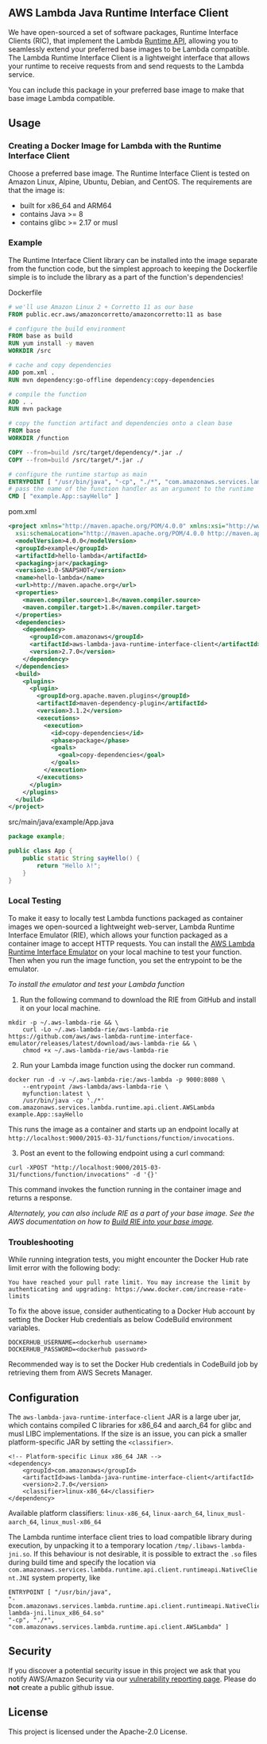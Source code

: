 ## AWS Lambda Java Runtime Interface Client

We have open-sourced a set of software packages, Runtime Interface Clients (RIC), that implement the Lambda
 [Runtime API](https://docs.aws.amazon.com/lambda/latest/dg/runtimes-api.html), allowing you to seamlessly extend your preferred
  base images to be Lambda compatible.
The Lambda Runtime Interface Client is a lightweight interface that allows your runtime to receive requests from and send requests to the Lambda service.

You can include this package in your preferred base image to make that base image Lambda compatible.

## Usage

### Creating a Docker Image for Lambda with the Runtime Interface Client

Choose a preferred base image. The Runtime Interface Client is tested on Amazon Linux, Alpine, Ubuntu, Debian, and CentOS. The requirements are that the image is:

* built for x86_64 and ARM64
* contains Java >= 8
* contains glibc >= 2.17 or musl

### Example

The Runtime Interface Client library can be installed into the image separate from the function code, but the simplest approach to keeping the Dockerfile simple is to include the library as a part of the function's dependencies!

Dockerfile
```dockerfile
# we'll use Amazon Linux 2 + Corretto 11 as our base
FROM public.ecr.aws/amazoncorretto/amazoncorretto:11 as base

# configure the build environment
FROM base as build
RUN yum install -y maven
WORKDIR /src

# cache and copy dependencies
ADD pom.xml .
RUN mvn dependency:go-offline dependency:copy-dependencies

# compile the function
ADD . .
RUN mvn package

# copy the function artifact and dependencies onto a clean base
FROM base
WORKDIR /function

COPY --from=build /src/target/dependency/*.jar ./
COPY --from=build /src/target/*.jar ./

# configure the runtime startup as main
ENTRYPOINT [ "/usr/bin/java", "-cp", "./*", "com.amazonaws.services.lambda.runtime.api.client.AWSLambda" ]
# pass the name of the function handler as an argument to the runtime
CMD [ "example.App::sayHello" ]
```
pom.xml
```xml
<project xmlns="http://maven.apache.org/POM/4.0.0" xmlns:xsi="http://www.w3.org/2001/XMLSchema-instance"
  xsi:schemaLocation="http://maven.apache.org/POM/4.0.0 http://maven.apache.org/maven-v4_0_0.xsd">
  <modelVersion>4.0.0</modelVersion>
  <groupId>example</groupId>
  <artifactId>hello-lambda</artifactId>
  <packaging>jar</packaging>
  <version>1.0-SNAPSHOT</version>
  <name>hello-lambda</name>
  <url>http://maven.apache.org</url>
  <properties>
    <maven.compiler.source>1.8</maven.compiler.source>
    <maven.compiler.target>1.8</maven.compiler.target>
  </properties>
  <dependencies>
    <dependency>
      <groupId>com.amazonaws</groupId>
      <artifactId>aws-lambda-java-runtime-interface-client</artifactId>
      <version>2.7.0</version>
    </dependency>
  </dependencies>
  <build>
    <plugins>
      <plugin>
        <groupId>org.apache.maven.plugins</groupId>
        <artifactId>maven-dependency-plugin</artifactId>
        <version>3.1.2</version>
        <executions>
          <execution>
            <id>copy-dependencies</id>
            <phase>package</phase>
            <goals>
              <goal>copy-dependencies</goal>
            </goals>
          </execution>
        </executions>
      </plugin>
    </plugins>
  </build>
</project>
```
src/main/java/example/App.java
```java
package example;

public class App {
    public static String sayHello() {
        return "Hello λ!";
    }
}
```

### Local Testing

To make it easy to locally test Lambda functions packaged as container images we open-sourced a lightweight web-server, Lambda Runtime Interface Emulator (RIE), which allows your function packaged as a container image to accept HTTP requests. You can install the [AWS Lambda Runtime Interface Emulator](https://github.com/aws/aws-lambda-runtime-interface-emulator) on your local machine to test your function. Then when you run the image function, you set the entrypoint to be the emulator.

*To install the emulator and test your Lambda function*

1) Run the following command to download the RIE from GitHub and install it on your local machine.

```shell script
mkdir -p ~/.aws-lambda-rie && \
    curl -Lo ~/.aws-lambda-rie/aws-lambda-rie https://github.com/aws/aws-lambda-runtime-interface-emulator/releases/latest/download/aws-lambda-rie && \
    chmod +x ~/.aws-lambda-rie/aws-lambda-rie
```
2) Run your Lambda image function using the docker run command.

```shell script
docker run -d -v ~/.aws-lambda-rie:/aws-lambda -p 9000:8080 \
    --entrypoint /aws-lambda/aws-lambda-rie \
    myfunction:latest \
    /usr/bin/java -cp './*' com.amazonaws.services.lambda.runtime.api.client.AWSLambda example.App::sayHello
```

This runs the image as a container and starts up an endpoint locally at `http://localhost:9000/2015-03-31/functions/function/invocations`.

3) Post an event to the following endpoint using a curl command:

```shell script
curl -XPOST "http://localhost:9000/2015-03-31/functions/function/invocations" -d '{}'
```

This command invokes the function running in the container image and returns a response.

*Alternately, you can also include RIE as a part of your base image. See the AWS documentation on how to [Build RIE into your base image](https://docs.aws.amazon.com/lambda/latest/dg/images-test.html#images-test-alternative).*

### Troubleshooting

While running integration tests, you might encounter the Docker Hub rate limit error with the following body:
```
You have reached your pull rate limit. You may increase the limit by authenticating and upgrading: https://www.docker.com/increase-rate-limits
```
To fix the above issue, consider authenticating to a Docker Hub account by setting the Docker Hub credentials as below CodeBuild environment variables.
```shell script
DOCKERHUB_USERNAME=<dockerhub username>
DOCKERHUB_PASSWORD=<dockerhub password>
```
Recommended way is to set the Docker Hub credentials in CodeBuild job by retrieving them from AWS Secrets Manager.

## Configuration
The `aws-lambda-java-runtime-interface-client` JAR is a large uber jar, which contains compiled C libraries
for x86_64 and aarch_64 for glibc and musl LIBC implementations. If the size is an issue, you can pick a smaller
platform-specific JAR by setting the `<classifier>`.
```
<!-- Platform-specific Linux x86_64 JAR -->
<dependency>
    <groupId>com.amazonaws</groupId>
    <artifactId>aws-lambda-java-runtime-interface-client</artifactId>
    <version>2.7.0</version>
    <classifier>linux-x86_64</classifier>
</dependency>
```

Available platform classifiers: `linux-x86_64`, `linux-aarch_64`, `linux_musl-aarch_64`, `linux_musl-x86_64`

The Lambda runtime interface client tries to load compatible library during execution, by unpacking it to a temporary
location `/tmp/.libaws-lambda-jni.so`.
If this behaviour is not desirable, it is possible to extract the `.so` files during build time and specify the location via
`com.amazonaws.services.lambda.runtime.api.client.runtimeapi.NativeClient.JNI` system property, like
```
ENTRYPOINT [ "/usr/bin/java",
"-Dcom.amazonaws.services.lambda.runtime.api.client.runtimeapi.NativeClient.JNI=/function/libaws-lambda-jni.linux_x86_64.so"
"-cp", "./*",
"com.amazonaws.services.lambda.runtime.api.client.AWSLambda" ]
```

## Security

If you discover a potential security issue in this project we ask that you notify AWS/Amazon Security via our [vulnerability reporting page](http://aws.amazon.com/security/vulnerability-reporting/). Please do **not** create a public github issue.

## License

This project is licensed under the Apache-2.0 License.

